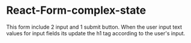 # React-Form-complex-state
This form include 2 input and 1 submit button.  When the user input text values for input fields its update the h1 tag according to the user's input. 
